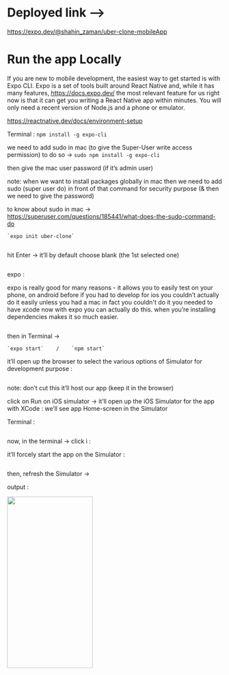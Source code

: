 # Deployed link --> 
https://expo.dev/@shahin_zaman/uber-clone-mobileApp


# Run the app Locally

If you are new to mobile development, the easiest way to get started is with Expo CLI. Expo is a set of tools built around React Native and, while it has many features,
https://docs.expo.dev/
the most relevant feature for us right now is that it can get you writing a React Native app within minutes. You will only need a recent version of Node.js and a phone or emulator.

https://reactnative.dev/docs/environment-setup

Terminal :
		`npm install -g expo-cli`

we need to add sudo in mac (to give the Super-User write access permission)
to do so → 
		`sudo npm install -g expo-cli`

then give the mac user password (if it’s admin user)

note: when we want to install packages globally in mac then we need to add sudo (super user do) in front of that command for security purpose (& then we need to give the password)

to know about sudo in mac → 
https://superuser.com/questions/185441/what-does-the-sudo-command-do

	`expo init uber-clone`


<img src="https://firebasestorage.googleapis.com/v0/b/file-upload-15ce7.appspot.com/o/1.png?alt=media&token=6d877c82-56e4-44bf-8ee7-0c00b4bdcc60" alt="">


hit Enter → it’ll by default choose blank (the 1st selected one)


<img src="https://firebasestorage.googleapis.com/v0/b/file-upload-15ce7.appspot.com/o/2.png?alt=media&token=7754f91d-6ca8-41af-b6af-6589889ced00" alt="">


expo : 

expo is really good for many reasons - it allows you to easily test on your phone, on android before if you had to develop for ios you couldn’t actually do it easily unless you had a mac in fact you couldn't do it you needed to have xcode now with expo you can actually do this.
when you’re installing dependencies makes it so much easier.


<img src="https://firebasestorage.googleapis.com/v0/b/file-upload-15ce7.appspot.com/o/3.png?alt=media&token=19d5496b-9d44-46a7-a72a-a24c27bcb495" alt="">


then in Terminal → 

	`expo start`    /    `npm start`


it’ll open up the browser to select the various options of Simulator for development purpose :


<img src="https://firebasestorage.googleapis.com/v0/b/file-upload-15ce7.appspot.com/o/4.png?alt=media&token=0daa4efe-214f-4741-9204-9333d89e6c17" alt="">

note: don’t cut this it’ll host our app (keep it in the browser)


click on Run on iOS simulator → it’ll open up the iOS Simulator for the app with XCode :
we’ll see app Home-screen in the Simulator

Terminal :

<img src="https://firebasestorage.googleapis.com/v0/b/file-upload-15ce7.appspot.com/o/5.png?alt=media&token=99b81f16-8a6c-4239-84fb-8fd82377af67" alt="">

now, in the terminal → click i :

it’ll forcely start the app on the Simulator :


<img src="https://firebasestorage.googleapis.com/v0/b/file-upload-15ce7.appspot.com/o/6.png?alt=media&token=c7e1c8e7-1ace-4293-8393-3de21893ab6f" alt="">


then, refresh the Simulator → 

output :


<img src="https://firebasestorage.googleapis.com/v0/b/file-upload-15ce7.appspot.com/o/7.jpg?alt=media&token=9dc1772d-b7b3-4537-8faa-db15982ffa07" alt="" width="200" height="400">

